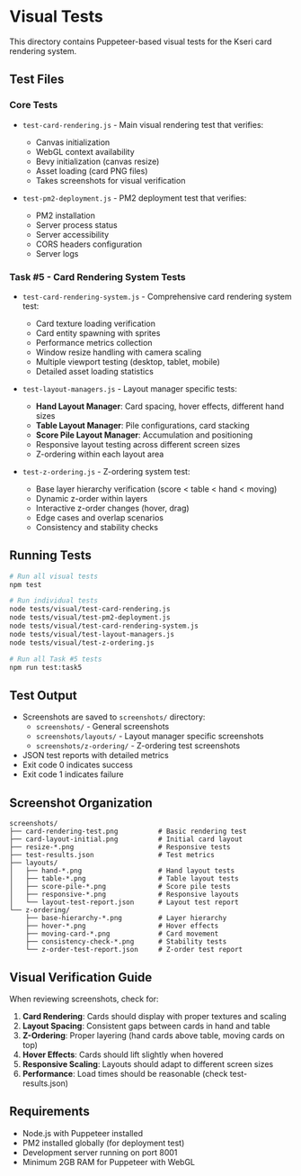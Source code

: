 # Visual Tests

This directory contains Puppeteer-based visual tests for the Kseri card rendering system.

## Test Files

### Core Tests

- `test-card-rendering.js` - Main visual rendering test that verifies:
  - Canvas initialization
  - WebGL context availability
  - Bevy initialization (canvas resize)
  - Asset loading (card PNG files)
  - Takes screenshots for visual verification

- `test-pm2-deployment.js` - PM2 deployment test that verifies:
  - PM2 installation
  - Server process status
  - Server accessibility
  - CORS headers configuration
  - Server logs

### Task #5 - Card Rendering System Tests

- `test-card-rendering-system.js` - Comprehensive card rendering system test:
  - Card texture loading verification
  - Card entity spawning with sprites
  - Performance metrics collection
  - Window resize handling with camera scaling
  - Multiple viewport testing (desktop, tablet, mobile)
  - Detailed asset loading statistics

- `test-layout-managers.js` - Layout manager specific tests:
  - **Hand Layout Manager**: Card spacing, hover effects, different hand sizes
  - **Table Layout Manager**: Pile configurations, card stacking
  - **Score Pile Layout Manager**: Accumulation and positioning
  - Responsive layout testing across different screen sizes
  - Z-ordering within each layout area

- `test-z-ordering.js` - Z-ordering system test:
  - Base layer hierarchy verification (score < table < hand < moving)
  - Dynamic z-order within layers
  - Interactive z-order changes (hover, drag)
  - Edge cases and overlap scenarios
  - Consistency and stability checks

## Running Tests

```bash
# Run all visual tests
npm test

# Run individual tests
node tests/visual/test-card-rendering.js
node tests/visual/test-pm2-deployment.js
node tests/visual/test-card-rendering-system.js
node tests/visual/test-layout-managers.js
node tests/visual/test-z-ordering.js

# Run all Task #5 tests
npm run test:task5
```

## Test Output

- Screenshots are saved to `screenshots/` directory:
  - `screenshots/` - General screenshots
  - `screenshots/layouts/` - Layout manager specific screenshots
  - `screenshots/z-ordering/` - Z-ordering test screenshots
- JSON test reports with detailed metrics
- Exit code 0 indicates success
- Exit code 1 indicates failure

## Screenshot Organization

```
screenshots/
├── card-rendering-test.png          # Basic rendering test
├── card-layout-initial.png          # Initial card layout
├── resize-*.png                     # Responsive tests
├── test-results.json                # Test metrics
├── layouts/
│   ├── hand-*.png                   # Hand layout tests
│   ├── table-*.png                  # Table layout tests
│   ├── score-pile-*.png             # Score pile tests
│   ├── responsive-*.png             # Responsive layouts
│   └── layout-test-report.json      # Layout test report
└── z-ordering/
    ├── base-hierarchy-*.png         # Layer hierarchy
    ├── hover-*.png                  # Hover effects
    ├── moving-card-*.png            # Card movement
    ├── consistency-check-*.png      # Stability tests
    └── z-order-test-report.json     # Z-order test report
```

## Visual Verification Guide

When reviewing screenshots, check for:

1. **Card Rendering**: Cards should display with proper textures and scaling
2. **Layout Spacing**: Consistent gaps between cards in hand and table
3. **Z-Ordering**: Proper layering (hand cards above table, moving cards on top)
4. **Hover Effects**: Cards should lift slightly when hovered
5. **Responsive Scaling**: Layouts should adapt to different screen sizes
6. **Performance**: Load times should be reasonable (check test-results.json)

## Requirements

- Node.js with Puppeteer installed
- PM2 installed globally (for deployment test)
- Development server running on port 8001
- Minimum 2GB RAM for Puppeteer with WebGL